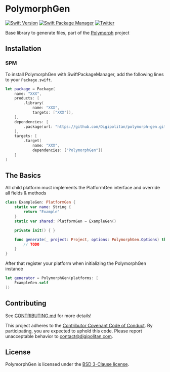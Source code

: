 PolymorphGen
=================================

[![Swift Version](https://img.shields.io/badge/swift-4.0-orange.svg?style=flat)](https://developer.apple.com/swift/)
[![Swift Package Manager](https://rawgit.com/jlyonsmith/artwork/master/SwiftPackageManager/swiftpackagemanager-compatible.svg)](https://swift.org/package-manager/)
[![Twitter](https://img.shields.io/badge/twitter-@Digipolitan-blue.svg?style=flat)](http://twitter.com/Digipolitan)

Base library to generate files, part of the [Polymorph](https://github.com/Digipolitan/polymorph-cli) project

## Installation

### SPM

To install PolymorphGen with SwiftPackageManager, add the following lines to your `Package.swift`.

```swift
let package = Package(
    name: "XXX",
    products: [
        .library(
            name: "XXX",
            targets: ["XXX"]),
    ],
    dependencies: [
        .package(url: "https://github.com/Digipolitan/polymorph-gen.git", from: "1.0.0")
    ],
    targets: [
        .target(
            name: "XXX",
            dependencies: ["PolymorphGen"])
    ]
)
```

## The Basics

All child platform must implements the PlatformGen interface and override all fields & methods

```swift
class ExampleGen: PlatformGen {
    static var name: String {
        return "Example"
    }
    static var shared: PlatformGen = ExampleGen()

    private init() { }

    func generate(_ project: Project, options: PolymorphGen.Options) throws -> [File] {
        // TODO
    }
}
```

After that register your platform when initializing the PolymorphGen instance

```swift
let generator = PolymorphGen(platforms: [
    ExampleGen.self
])
```

## Contributing

See [CONTRIBUTING.md](CONTRIBUTING.md) for more details!

This project adheres to the [Contributor Covenant Code of Conduct](CODE_OF_CONDUCT.md).
By participating, you are expected to uphold this code. Please report
unacceptable behavior to [contact@digipolitan.com](mailto:contact@digipolitan.com).

## License

PolymorphGen is licensed under the [BSD 3-Clause license](LICENSE).
